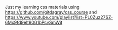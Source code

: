 Just my learning css materials using https://github.com/gitdagray/css_course and https://www.youtube.com/playlist?list=PL0Zuz27SZ-6Mx9fd9elt80G1bPcySmWit

